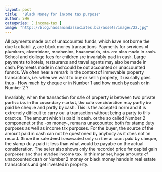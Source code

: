 ```yaml
---
layout: post
title:  "Black Money for income tax purpose"
author: SHA
categories: [ income-tax ]
image: "https://blog.hassanandassociates.biz/assets/images/22.jpg"
---
```

All payments made out of unaccounted funds, which have not borne the due tax liability, are black money transactions. Payments for services of plumbers, electricians, mechanics, housemaids, etc. are also made in cash. School and clollege fees for children are invariably paid in cash. Large payments to hotels, restaurants and travel agents may also be made in cash. Payments made in cashcould be out accounted or unaccounted funnds. We often hear a remark in the context of immovable property transactions, i.e. when we want to buy or sell a property, it ususally goes thus - How much by cheque or in Number 1 and how much by cash or in Number 2 ?

Invariably, when the transaction for sale of property is between two private parties i.e. in the secondary market, the sale consideration may partly be paid be cheque and partly by cash. This is the accepted norm and it is extremely difficult to carry out a transaction without being a party to this practice. The amount which is paid in cash, or the so called Number 2 componenet or the -on money-, remains unaccounted both for stamp duty purposes as well as income tax purposes. For the buyer, the source of the amount paid in cash can not be questioned by anybody as it does not on record. Since the sale deed is executed only on the amount paid by cheque, the stamp duty paid is less than what would be payable on the actual consideration. The seller also shows only the recorded price for capital gain purposes and thus evades income tax. In this manner, huge amounts of unaccounted cash or Number 2 money or black money hands in real estate transactions and get invested in property.

